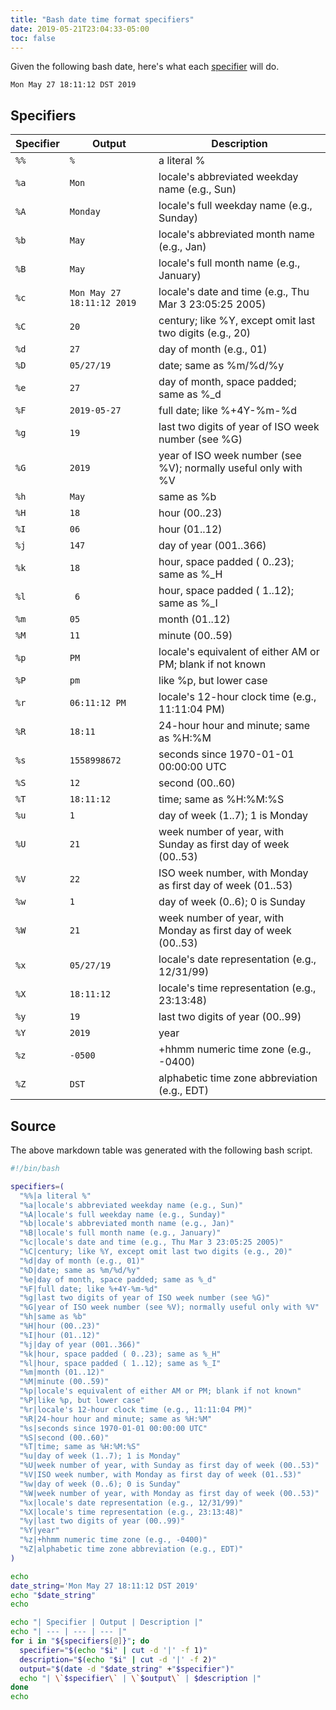 ```yaml
---
title: "Bash date time format specifiers"
date: 2019-05-21T23:04:33-05:00
toc: false
---
```


Given the following bash date, here's what each [specifier](http://man7.org/linux/man-pages/man1/date.1.html) will do. 

```
Mon May 27 18:11:12 DST 2019
```

## Specifiers

| Specifier | Output | Description |
| --- | --- | --- |
| `%%` | `%` | a literal % |
| `%a` | `Mon` | locale's abbreviated weekday name (e.g., Sun) |
| `%A` | `Monday` | locale's full weekday name (e.g., Sunday) |
| `%b` | `May` | locale's abbreviated month name (e.g., Jan) |
| `%B` | `May` | locale's full month name (e.g., January) |
| `%c` | `Mon May 27 18:11:12 2019` | locale's date and time (e.g., Thu Mar 3 23:05:25 2005) |
| `%C` | `20` | century; like %Y, except omit last two digits (e.g., 20) |
| `%d` | `27` | day of month (e.g., 01) |
| `%D` | `05/27/19` | date; same as %m/%d/%y |
| `%e` | `27` | day of month, space padded; same as %_d |
| `%F` | `2019-05-27` | full date; like %+4Y-%m-%d |
| `%g` | `19` | last two digits of year of ISO week number (see %G) |
| `%G` | `2019` | year of ISO week number (see %V); normally useful only with %V |
| `%h` | `May` | same as %b |
| `%H` | `18` | hour (00..23) |
| `%I` | `06` | hour (01..12) |
| `%j` | `147` | day of year (001..366) |
| `%k` | `18` | hour, space padded ( 0..23); same as %_H |
| `%l` | ` 6` | hour, space padded ( 1..12); same as %_I |
| `%m` | `05` | month (01..12) |
| `%M` | `11` | minute (00..59) |
| `%p` | `PM` | locale's equivalent of either AM or PM; blank if not known |
| `%P` | `pm` | like %p, but lower case |
| `%r` | `06:11:12 PM` | locale's 12-hour clock time (e.g., 11:11:04 PM) |
| `%R` | `18:11` | 24-hour hour and minute; same as %H:%M |
| `%s` | `1558998672` | seconds since 1970-01-01 00:00:00 UTC |
| `%S` | `12` | second (00..60) |
| `%T` | `18:11:12` | time; same as %H:%M:%S |
| `%u` | `1` | day of week (1..7); 1 is Monday |
| `%U` | `21` | week number of year, with Sunday as first day of week (00..53) |
| `%V` | `22` | ISO week number, with Monday as first day of week (01..53) |
| `%w` | `1` | day of week (0..6); 0 is Sunday |
| `%W` | `21` | week number of year, with Monday as first day of week (00..53) |
| `%x` | `05/27/19` | locale's date representation (e.g., 12/31/99) |
| `%X` | `18:11:12` | locale's time representation (e.g., 23:13:48) |
| `%y` | `19` | last two digits of year (00..99) |
| `%Y` | `2019` | year |
| `%z` | `-0500` | +hhmm numeric time zone (e.g., -0400) |
| `%Z` | `DST` | alphabetic time zone abbreviation (e.g., EDT) |

## Source

The above markdown table was generated with the following bash script. 

```bash
#!/bin/bash

specifiers=(
  "%%|a literal %"
  "%a|locale's abbreviated weekday name (e.g., Sun)"
  "%A|locale's full weekday name (e.g., Sunday)"
  "%b|locale's abbreviated month name (e.g., Jan)"
  "%B|locale's full month name (e.g., January)"
  "%c|locale's date and time (e.g., Thu Mar 3 23:05:25 2005)"
  "%C|century; like %Y, except omit last two digits (e.g., 20)"
  "%d|day of month (e.g., 01)"
  "%D|date; same as %m/%d/%y"
  "%e|day of month, space padded; same as %_d"
  "%F|full date; like %+4Y-%m-%d"
  "%g|last two digits of year of ISO week number (see %G)"
  "%G|year of ISO week number (see %V); normally useful only with %V"
  "%h|same as %b"
  "%H|hour (00..23)"
  "%I|hour (01..12)"
  "%j|day of year (001..366)"
  "%k|hour, space padded ( 0..23); same as %_H"
  "%l|hour, space padded ( 1..12); same as %_I"
  "%m|month (01..12)"
  "%M|minute (00..59)"
  "%p|locale's equivalent of either AM or PM; blank if not known"
  "%P|like %p, but lower case"
  "%r|locale's 12-hour clock time (e.g., 11:11:04 PM)"
  "%R|24-hour hour and minute; same as %H:%M"
  "%s|seconds since 1970-01-01 00:00:00 UTC"
  "%S|second (00..60)"
  "%T|time; same as %H:%M:%S"
  "%u|day of week (1..7); 1 is Monday"
  "%U|week number of year, with Sunday as first day of week (00..53)"
  "%V|ISO week number, with Monday as first day of week (01..53)"
  "%w|day of week (0..6); 0 is Sunday"
  "%W|week number of year, with Monday as first day of week (00..53)"
  "%x|locale's date representation (e.g., 12/31/99)"
  "%X|locale's time representation (e.g., 23:13:48)"
  "%y|last two digits of year (00..99)"
  "%Y|year"
  "%z|+hhmm numeric time zone (e.g., -0400)"
  "%Z|alphabetic time zone abbreviation (e.g., EDT)"
)

echo
date_string='Mon May 27 18:11:12 DST 2019'
echo "$date_string"
echo

echo "| Specifier | Output | Description |"
echo "| --- | --- | --- |"
for i in "${specifiers[@]}"; do
  specifier="$(echo "$i" | cut -d '|' -f 1)"
  description="$(echo "$i" | cut -d '|' -f 2)"
  output="$(date -d "$date_string" +"$specifier")"
  echo "| \`$specifier\` | \`$output\` | $description |"
done
echo
```

